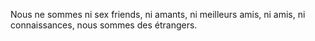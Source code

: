 Nous ne sommes ni sex friends, ni amants, ni meilleurs amis, ni amis, ni connaissances, nous sommes des étrangers.
